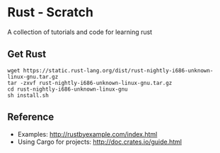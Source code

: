 # Rust - Scratch
A collection of tutorials and code for learning rust

## Get Rust
	wget https://static.rust-lang.org/dist/rust-nightly-i686-unknown-linux-gnu.tar.gz
	tar -zxvf rust-nightly-i686-unknown-linux-gnu.tar.gz
	cd rust-nightly-i686-unknown-linux-gnu
	sh install.sh
	
## Reference
* Examples: http://rustbyexample.com/index.html
* Using Cargo for projects: http://doc.crates.io/guide.html
